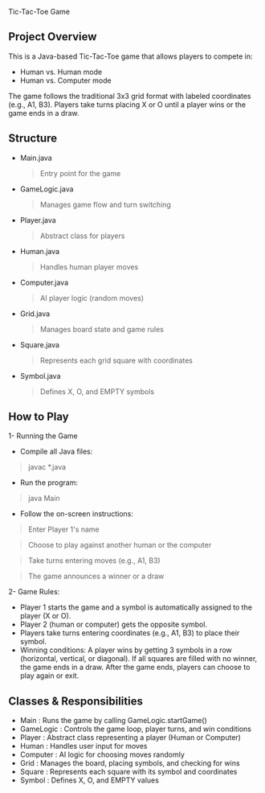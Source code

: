 Tic-Tac-Toe Game

## Project Overview

This is a Java-based Tic-Tac-Toe game that allows players to compete in:
- Human vs. Human mode
- Human vs. Computer mode

The game follows the traditional 3x3 grid format with labeled coordinates (e.g., A1, B3).
Players take turns placing X or O until a player wins or the game ends in a draw.

## Structure
- Main.java
  > Entry point for the game
- GameLogic.java
  > Manages game flow and turn switching
- Player.java
  > Abstract class for players
- Human.java
  > Handles human player moves
- Computer.java
  > AI player logic (random moves)
- Grid.java
  > Manages board state and game rules
- Square.java
  > Represents each grid square with coordinates
- Symbol.java
  > Defines X, O, and EMPTY symbols

## How to Play
1- Running the Game
- Compile all Java files:
> javac *.java
- Run the program:
> java Main
- Follow the on-screen instructions:
  
> Enter Player 1's name

> Choose to play against another human or the computer

> Take turns entering moves (e.g., A1, B3)

> The game announces a winner or a draw

2- Game Rules:
- Player 1 starts the game and a symbol is automatically assigned to the player (X or O).
- Player 2 (human or computer) gets the opposite symbol.
- Players take turns entering coordinates (e.g., A1, B3) to place their symbol.
- Winning conditions:
A player wins by getting 3 symbols in a row (horizontal, vertical, or diagonal).
If all squares are filled with no winner, the game ends in a draw.
After the game ends, players can choose to play again or exit.

## Classes & Responsibilities 
- Main : Runs the game by calling GameLogic.startGame()
- GameLogic : Controls the game loop, player turns, and win conditions
- Player : Abstract class representing a player (Human or Computer)
- Human : Handles user input for moves
- Computer : AI logic for choosing moves randomly
- Grid : Manages the board, placing symbols, and checking for wins
- Square : Represents each square with its symbol and coordinates
- Symbol : Defines X, O, and EMPTY values
